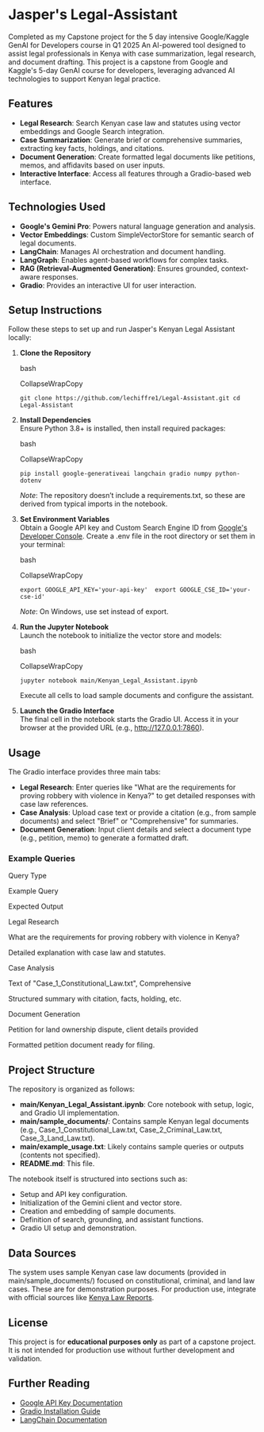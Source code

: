 # Jasper's Legal-Assistant
Completed as my Capstone project for the 5 day intensive Google/Kaggle GenAI for Developers course in Q1 2025
An AI-powered tool designed to assist legal professionals in Kenya with case summarization, legal research, and document drafting. This project is a capstone from Google and Kaggle's 5-day GenAI course for developers, leveraging advanced AI technologies to support Kenyan legal practice.

## Features

-   **Legal Research**: Search Kenyan case law and statutes using vector embeddings and Google Search integration.
-   **Case Summarization**: Generate brief or comprehensive summaries, extracting key facts, holdings, and citations.
-   **Document Generation**: Create formatted legal documents like petitions, memos, and affidavits based on user inputs.
-   **Interactive Interface**: Access all features through a Gradio-based web interface.

## Technologies Used

-   **Google's Gemini Pro**: Powers natural language generation and analysis.
-   **Vector Embeddings**: Custom SimpleVectorStore for semantic search of legal documents.
-   **LangChain**: Manages AI orchestration and document handling.
-   **LangGraph**: Enables agent-based workflows for complex tasks.
-   **RAG (Retrieval-Augmented Generation)**: Ensures grounded, context-aware responses.
-   **Gradio**: Provides an interactive UI for user interaction.

## Setup Instructions

Follow these steps to set up and run Jasper's Kenyan Legal Assistant locally:

1.  **Clone the Repository**
    
    bash
    
    CollapseWrapCopy
    
    `git clone https://github.com/lechiffre1/Legal-Assistant.git cd Legal-Assistant`
    
2.  **Install Dependencies**  
    Ensure Python 3.8+ is installed, then install required packages:
    
    bash
    
    CollapseWrapCopy
    
    `pip install google-generativeai langchain gradio numpy python-dotenv`
    
    _Note_: The repository doesn’t include a requirements.txt, so these are derived from typical imports in the notebook.
3.  **Set Environment Variables**  
    Obtain a Google API key and Custom Search Engine ID from [Google's Developer Console](https://developers.google.com/api-client-library/python/auth/web-app). Create a .env file in the root directory or set them in your terminal:
    
    bash
    
    CollapseWrapCopy
    
    `export GOOGLE_API_KEY='your-api-key'  export GOOGLE_CSE_ID='your-cse-id'`
    
    _Note_: On Windows, use set instead of export.
4.  **Run the Jupyter Notebook**  
    Launch the notebook to initialize the vector store and models:
    
    bash
    
    CollapseWrapCopy
    
    `jupyter notebook main/Kenyan_Legal_Assistant.ipynb`
    
    Execute all cells to load sample documents and configure the assistant.
5.  **Launch the Gradio Interface**  
    The final cell in the notebook starts the Gradio UI. Access it in your browser at the provided URL (e.g., http://127.0.0.1:7860).

## Usage

The Gradio interface provides three main tabs:

-   **Legal Research**: Enter queries like "What are the requirements for proving robbery with violence in Kenya?" to get detailed responses with case law references.
-   **Case Analysis**: Upload case text or provide a citation (e.g., from sample documents) and select "Brief" or "Comprehensive" for summaries.
-   **Document Generation**: Input client details and select a document type (e.g., petition, memo) to generate a formatted draft.

### Example Queries

Query Type

Example Query

Expected Output

Legal Research

What are the requirements for proving robbery with violence in Kenya?

Detailed explanation with case law and statutes.

Case Analysis

Text of "Case_1_Constitutional_Law.txt", Comprehensive

Structured summary with citation, facts, holding, etc.

Document Generation

Petition for land ownership dispute, client details provided

Formatted petition document ready for filing.

## Project Structure

The repository is organized as follows:

-   **main/Kenyan_Legal_Assistant.ipynb**: Core notebook with setup, logic, and Gradio UI implementation.
-   **main/sample_documents/**: Contains sample Kenyan legal documents (e.g., Case_1_Constitutional_Law.txt, Case_2_Criminal_Law.txt, Case_3_Land_Law.txt).
-   **main/example_usage.txt**: Likely contains sample queries or outputs (contents not specified).
-   **README.md**: This file.

The notebook itself is structured into sections such as:

-   Setup and API key configuration.
-   Initialization of the Gemini client and vector store.
-   Creation and embedding of sample documents.
-   Definition of search, grounding, and assistant functions.
-   Gradio UI setup and demonstration.

## Data Sources

The system uses sample Kenyan case law documents (provided in main/sample_documents/) focused on constitutional, criminal, and land law cases. These are for demonstration purposes. For production use, integrate with official sources like [Kenya Law Reports](http://kenyalaw.org).

## License

This project is for **educational purposes only** as part of a capstone project. It is not intended for production use without further development and validation.

## Further Reading

-   [Google API Key Documentation](https://developers.google.com/api-client-library/python/auth/web-app)
-   [Gradio Installation Guide](https://gradio.app/docs/installation)
-   [LangChain Documentation](https://python.langchain.com/docs/get_started/introduction)
